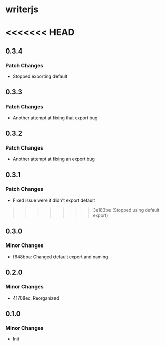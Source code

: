# writerjs

<<<<<<< HEAD
=======
## 0.3.4

### Patch Changes

- Stopped exporting default

## 0.3.3

### Patch Changes

- Another attempt at fixing that export bug

## 0.3.2

### Patch Changes

- Another attempt at fixing an export bug

## 0.3.1

### Patch Changes

- Fixed issue were it didn't export default

>>>>>>> 3e183be (Stopped using default export)
## 0.3.0

### Minor Changes

- f648bba: Changed default export and naming

## 0.2.0

### Minor Changes

- 41708ec: Reorganized

## 0.1.0

### Minor Changes

- Init

